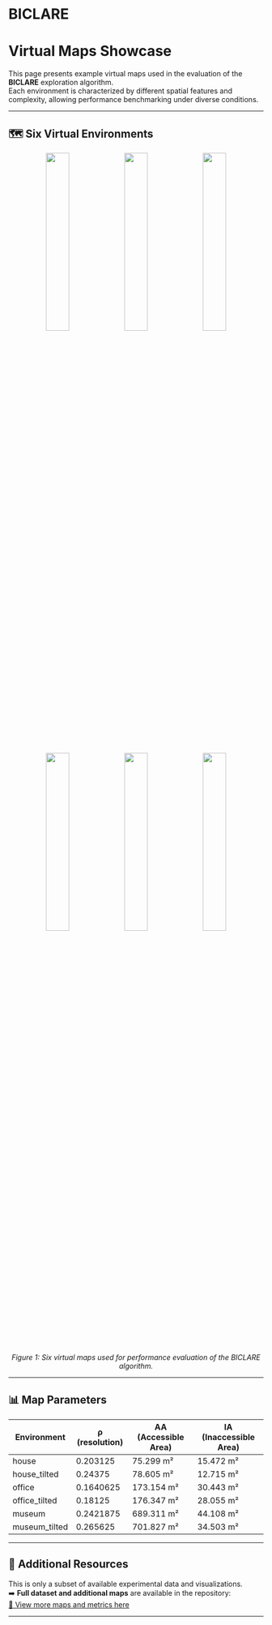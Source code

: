# BICLARE
# Virtual Maps Showcase

This page presents example virtual maps used in the evaluation of the **BICLARE** exploration algorithm.  
Each environment is characterized by different spatial features and complexity, allowing performance benchmarking under diverse conditions.

---

## 🗺️ Six Virtual Environments

<p align="center">
  <img src="Figures/experiments/maps/house_map.png" width="30%" />
  <img src="Figures/experiments/maps/house_tilted_map.png" width="30%" />
  <img src="Figures/experiments/maps/office_map.png" width="30%" />
</p>

<p align="center">
  <img src="Figures/experiments/maps/office_tilted_map.png" width="30%" />
  <img src="Figures/experiments/maps/museum_map.png" width="30%" />
  <img src="Figures/experiments/maps/museum_tilted_map.png" width="30%" />
</p>

<p align="center"><em>Figure 1: Six virtual maps used for performance evaluation of the BICLARE algorithm.</em></p>

---

## 📊 Map Parameters

| Environment          | ρ (resolution) | AA (Accessible Area) | IA (Inaccessible Area) |
|----------------------|----------------|----------------------|------------------------|
| house               | 0.203125       | 75.299 m²           | 15.472 m²            |
| house_tilted        | 0.24375        | 78.605 m²           | 12.715 m²            |
| office             | 0.1640625      | 173.154 m²          | 30.443 m²           |
| office_tilted      | 0.18125        | 176.347 m²          | 28.055 m²           |
| museum             | 0.2421875      | 689.311 m²          | 44.108 m²           |
| museum_tilted      | 0.265625       | 701.827 m²          | 34.503 m²           |

---

## 📁 Additional Resources

This is only a subset of available experimental data and visualizations.  
➡️ **Full dataset and additional maps** are available in the repository:  
[🔗 View more maps and metrics here](https://github.com/yourusername/yourrepo/tree/main/Figures/experiments/maps)

---

